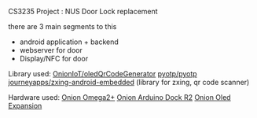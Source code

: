 CS3235 Project : NUS Door Lock replacement

there are 3 main segments to this
- android application + backend
- webserver for door
- Display/NFC for door

Library used:
[OnionIoT/oledQrCodeGenerator](https://github.com/OnionIoT/oledQrCodeGenerator)
[pyotp/pyotp](https://github.com/pyotp/pyotp)
[journeyapps/zxing-android-embedded](https://github.com/journeyapps/zxing-android-embedded) (library for zxing, qr code scanner)

Hardware used:
[Onion Omega2+](https://onion.io/store/omega2p/)
[Onion Arduino Dock R2](https://onion.io/store/arduino-dock-r2/)
[Onion Oled Expansion](https://onion.io/store/oled-expansion/)
